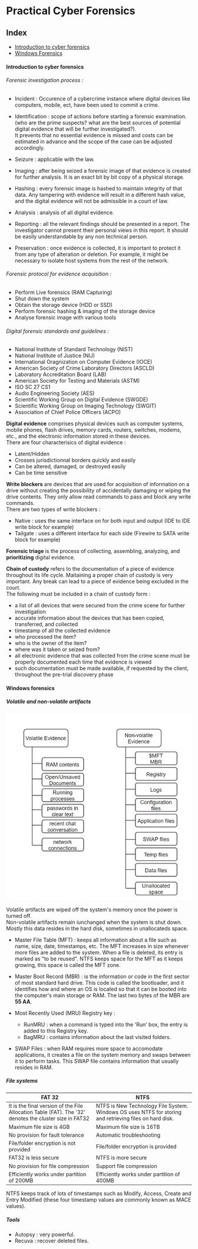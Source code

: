 # Practical Cyber Forensics

## Index 
- [Introduction to cyber forensics](#introduction-to-cyber-forensics)
- [Windows Forensics](#windows-forensics)

#### Introduction to cyber forensics

###### Forensic investigation process :<br>
- Incident : Occurence of a cybercrime instance where digital devices like computers, mobile, ect, have been used to commit a crime.<br>

- Identification : scope of actions before starting a forensic examination. (who are the prime suspects? what are the best sources of potential digital evidence that will be further investigated?).  
It prevents that no essential evidence is missed and costs can be estimated in advance and the scope of the case can be adjusted accordingly.<br>

- Seizure : applicable with the law.<br>

- Imaging : after being seized a forensic image of that evidence is created for further analysis. It is an exact bit by bit copy of a physical storage.<br>

- Hashing : every forensic image is hashed to maintain integrity of that data. Any tampering with evidence will result in a different hash value, and the digital evidence will not be admissible in a court of law.<br>

- Analysis : analysis of all digital evidence.<br>

- Reporting : all the relevant findings should be presented in a report. The investigator cannot present their personal views in this report. It should be easily understandable by any non technical person.<br>

- Preservation : once evidence is collected, it is important to protect it from any type of alteration or deletion. For example, it might be necessary to isolate host systems from the rest of the network.<br>

###### Forensic protocol for evidence acquisition :<br>
- Perform Live forensics (RAM Capturing)
- Shut down the system
- Obtain the storage device (HDD or SSD)
- Perform forensic hashing & imaging of the storage device
- Analyse forensic image with various tools

###### Digital forensic standards and guidelines :<br>
- National Institute of Standard Technology (NIST)
- National Institute of Justice (NIJ)
- International Oragnization on Computer Evidence (IOCE)
- American Society of Crime Laboratory Directors (ASCLD)
- Laboratory Accreditation Board (LAB)
- American Society for Testing and Materials (ASTM)
- ISO SC 27 CS1
- Audio Engineering Society (AES)
- Scientific Working Group on Digital Evidence (SWGDE)
- Scientific Working Group on Imaging Technology (SWGIT)
- Association of Chief Police Officers (ACPO)

**Digital evidence** comprises physical devices such as computer systems, mobile phones, flash drives, memory cards, routers, switches, modems, etc., and the electronic information stored in these devices.<br>
There are four characterisics of digital evidence :
- Latent/Hidden
- Crosses jurisdictionnal borders quickly and easily
- Can be altered, damaged, or destroyed easily
- Can be time sensitive

**Write blockers** are devices that are used for acquisition of information on a drive without creating the possibility of accidentally damaging or wiping the drive contents. They only allow read commands to pass and block any write commands.<br>
There are two types of write blockers :
- Native : uses the same interface on for both input and output (IDE to IDE write block for example)
- Tailgate : uses a different interface for each side (Firewire to SATA write block for example)

**Forensic triage** is the process of collecting, assembling, analyzing, and **prioritizing** digital evidence.<br>

**Chain of custody** refers to the documentation of a piece of evidence throughout its life cycle. Maitaining a proper chain of custody is very important. Any break can lead to a piece of evidence being excluded in the court.<br>
The following must be included in a chain of custody form :
- a list of all devices that were secured from the crime scene for further investigation
- accurate information about the devices that has been copied, transferred, and collected
- timestamp of all the collected evidence
- who processed the item?
- who is the owner of the item?
- where was it taken or seized from?
- all electronic evidence that was collected from the crime scene must be properly documented each time that evidence is viewed
- such documentation must be made available, if requested by the client, throughout the pre-trial discovery phase

#### Windows forensics

##### Volatile and non-volatile artifacts

<img src=https://github.com/sirbrowser/astroworld/blob/master/images/volatile.PNG>  

Volatile artifacts are wiped off the system's memory once the power is turned off.  
Non-volatile artifacts remain iunchanged when the system is shut down. Mostly this data resides in the hard disk, sometimes in unallocateds space.  

- Master File Table (MFT) : keeps all information about a file such as name, size, date, timestamps, etc. The MFT increases in size whenever more files are added to the system. When a file is deleted, its entry is marked as "to be reused". NTFS keeps space for the MFT as it keeps growing, this space is called the MFT zone.  

- Master Boot Record (MBR) : is the information or code in the first sector of most standard hard drive. This code is called the bootloader, and it identifies how and where an OS is located so that it can be booted into the computer's main storage or RAM. The last two bytes of the MBR are **55 AA**.  

- Most Recently Used (MRU) Registry key :
  - RunMRU : when a command is typed into the 'Run' box, the entry is added to this Registry key.
  - BagMRU : contains information about the last visited folders.

- SWAP Files : when RAM requires more space to accomodate applications, it creates a file on the system memory and swaps between it to perform tasks. This SWAP file contains information that usually resides in RAM.  

##### File systems

| FAT 32                                                                                                 | NTFS                                                                                                    |
|--------------------------------------------------------------------------------------------------------|---------------------------------------------------------------------------------------------------------|
| It is the final version of the File Allocation Table (FAT). The '32' denotes the cluster size in FAT32 | NTFS is New Technology File System. Windows OS uses NTFS for storing and retrieving files on hard disk. |
| Maximum file size is 4GB                                                                               | Maximum file size is 16TB                                                                               |
| No provision for fault tolerance                                                                       | Automatic troubleshooting                                                                               |
| File/folder encryption is not provided                                                                 | File/folder encryption is provided                                                                      |
| FAT32 is less secure                                                                                   | NTFS is more secure                                                                                     |
| No provision for file compression                                                                      | Support file compression                                                                                |
| Efficiently works under partition of 200MB                                                             | Efficiently works under partition of 400MB 

NTFS keeps track of lots of timestamps such as Modify, Access, Create and Entry Modified (these four timestamp values are commonly known as MACE values).  

##### Tools

- Autopsy : very powerful.
- Recuva : recover deleted files.




